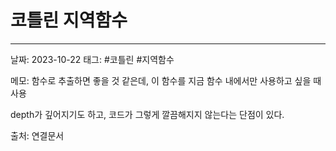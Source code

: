 # 코틀린 지역함수
---

날짜: 2023-10-22
태그: #코틀린 #지역함수

메모:
함수로 추출하면 좋을 것 같은데, 이 함수를 지금 함수 내에서만 사용하고 싶을 때 사용

depth가 깊어지기도 하고, 코드가 그렇게 깔끔해지지 않는다는 단점이 있다.

출처:
연결문서
